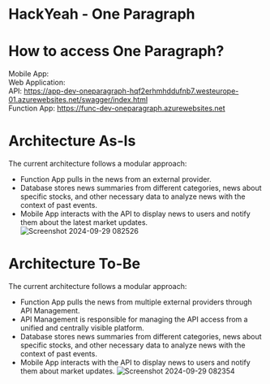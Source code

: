 # HackYeah - One Paragraph

# How to access One Paragraph?
Mobile App: <br />
Web Application: <br />
API: https://app-dev-oneparagraph-hqf2erhmhddufnb7.westeurope-01.azurewebsites.net/swagger/index.html <br />
Function App: https://func-dev-oneparagraph.azurewebsites.net <br />

# Architecture As-Is
The current architecture follows a modular approach:
- Function App pulls in the news from an external provider.
- Database stores news summaries from different categories, news about specific stocks, and other necessary data to analyze news with the context of past events.
- Mobile App interacts with the API to display news to users and notify them about the latest market updates.
![Screenshot 2024-09-29 082526](https://github.com/user-attachments/assets/8c125dab-ac83-4c4d-9a6c-ffb363b04926)

# Architecture To-Be
The current architecture follows a modular approach:
- Function App pulls the news from multiple external providers through API Management.
- API Management is responsible for managing the API access from a unified and centrally visible platform.
- Database stores news summaries from different categories, news about specific stocks, and other necessary data to analyze news with the context of past events.
- Mobile App interacts with the API to display news to users and notify them about market updates.
![Screenshot 2024-09-29 082354](https://github.com/user-attachments/assets/90881933-6c53-417b-b5ee-2e19f405721b)
